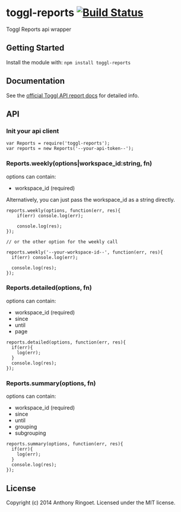 # toggl-reports [![Build Status](https://secure.travis-ci.org/anthonyringoet/toggl-reports.png?branch=master)](http://travis-ci.org/anthonyringoet/toggl-reports)

 Toggl Reports api wrapper

## Getting Started
Install the module with: `npm install toggl-reports`


## Documentation
See the [official Toggl API report docs](https://github.com/toggl/toggl_api_docs/blob/master/reports.md) for detailed info.

## API

### Init your api client

```
var Reports = require('toggl-reports');
var reports = new Reports('--your-api-token--');
```

### Reports.weekly(options|workspace_id:string, fn)

options can contain:

- workspace_id (required)

Alternatively, you can just pass the workspace_id as a string directly.


```
reports.weekly(options, function(err, res){
	if(err) console.log(err);

	console.log(res);
});

// or the other option for the weekly call

reports.weekly('--your-workspace-id--', function(err, res){
  if(err) console.log(err);

  console.log(res);
});

```

### Reports.detailed(options, fn)

options can contain:

- workspace_id (required)
- since
- until
- page

```
reports.detailed(options, function(err, res){
  if(err){
    log(err);
  }
  console.log(res);
});

```

### Reports.summary(options, fn)

options can contain:

- workspace_id (required)
- since
- until
- grouping
- subgrouping

```
reports.summary(options, function(err, res){
  if(err){
    log(err);
  }
  console.log(res);
});

```


## License
Copyright (c) 2014 Anthony Ringoet. Licensed under the MIT license.
